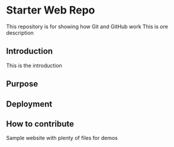 # Starter Web Repo

This repository is for showing how Git and GitHub work
This is ore description

## Introduction
This is the introduction 

## Purpose

## Deployment

## How to contribute


Sample website with plenty of files for demos
